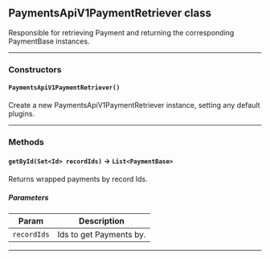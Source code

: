 ## PaymentsApiV1PaymentRetriever class

Responsible for retrieving Payment and returning the corresponding PaymentBase instances.

---
### Constructors
<!-- panels:start -->
<!-- div:left-panel -->
#### `PaymentsApiV1PaymentRetriever()`

Create a new PaymentsApiV1PaymentRetriever instance, setting any default plugins.
<!-- panels:end -->
---
### Methods
<!-- panels:start -->
<!-- div:left-panel -->
#### `getById(Set<Id> recordIds)` → `List<PaymentBase>`

Returns wrapped payments by record Ids.
##### Parameters
|Param|Description|
|-----|-----------|
|`recordIds` |  Ids to get Payments by. |

<!-- panels:end -->
---
